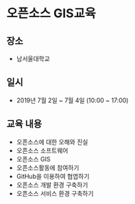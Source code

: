 ﻿# 오픈소스 GIS교육

## 장소
* 남서울대학교

## 일시
* 2019년 7월 2일 ~ 7월 4일 (10:00 ~ 17:00)



##  교육 내용
* 오픈소스에 대한 오해와 진실
* 오픈소스 소프트웨어
* 오픈소스 GIS
* 오픈소스활동에 참여하기
* GitHub을 이용하여 협엽하기
* 오픈소스 개발 환경 구축하기
* 오픈소스 서비스 환경 구축하기